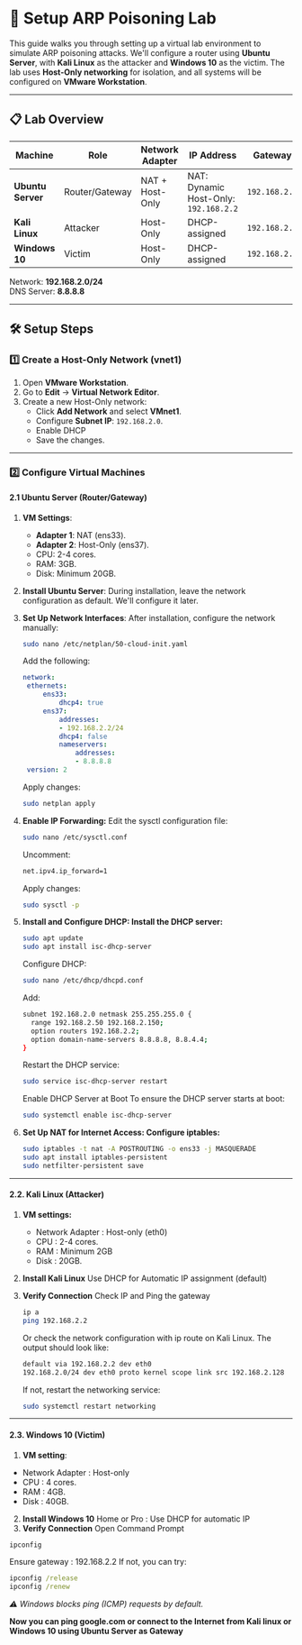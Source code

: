 # 🧪 **Setup ARP Poisoning Lab**

This guide walks you through setting up a virtual lab environment to simulate ARP poisoning attacks. We'll configure a router using **Ubuntu Server**, with **Kali Linux** as the attacker and **Windows 10** as the victim. The lab uses **Host-Only networking** for isolation, and all systems will be configured on **VMware Workstation**.

---

## 📋 **Lab Overview**

| Machine         | Role              | Network Adapter | IP Address       | Gateway     |
|-----------------|-------------------|-----------------|------------------|-------------|
| **Ubuntu Server** | Router/Gateway    | NAT + Host-Only | NAT: Dynamic<br>Host-Only: `192.168.2.2` | `192.168.2.2` |
| **Kali Linux**   | Attacker          | Host-Only       | DHCP-assigned    | `192.168.2.2` |
| **Windows 10**   | Victim            | Host-Only       | DHCP-assigned    | `192.168.2.2` |

Network: **192.168.2.0/24**  
DNS Server: **8.8.8.8**

---

## 🛠️ **Setup Steps**

### **1️⃣ Create a Host-Only Network (vnet1)**

1. Open **VMware Workstation**.  
2. Go to **Edit** → **Virtual Network Editor**.  
3. Create a new Host-Only network:
   - Click **Add Network** and select **VMnet1**.
   - Configure **Subnet IP**: `192.168.2.0`.
   - Enable DHCP
   - Save the changes.  

---

### **2️⃣ Configure Virtual Machines**

#### **2.1 Ubuntu Server (Router/Gateway)**

1. **VM Settings**:
   - **Adapter 1**: NAT (ens33).
   - **Adapter 2**: Host-Only (ens37).
   - CPU: 2-4 cores.
   - RAM: 3GB.
   - Disk: Minimum 20GB.

2. **Install Ubuntu Server**:
   During installation, leave the network configuration as default. We'll configure it later.

3. **Set Up Network Interfaces**:
   After installation, configure the network manually:
   
   ```bash
   sudo nano /etc/netplan/50-cloud-init.yaml
   ```
   Add the following:
   
   ```yaml
   network:
    ethernets:
        ens33:
            dhcp4: true
        ens37:
            addresses:
            - 192.168.2.2/24
            dhcp4: false
            nameservers:
                addresses:
                - 8.8.8.8
    version: 2
   
   ```
   Apply changes:
   
   ```bash
   sudo netplan apply
   ```
4. **Enable IP Forwarding:**
   Edit the sysctl configuration file:
   
   ```bash
   sudo nano /etc/sysctl.conf
   ```
   Uncomment:
   
   ```bash
   net.ipv4.ip_forward=1
   ```
   Apply changes:
   
   ```bash
   sudo sysctl -p
   ```
5. **Install and Configure DHCP: Install the DHCP server:**
   
   ```bash
   sudo apt update
   sudo apt install isc-dhcp-server
   ```
   Configure DHCP:
   
   ```bash
   sudo nano /etc/dhcp/dhcpd.conf
   ```
   Add:
   
   ```bash
   subnet 192.168.2.0 netmask 255.255.255.0 {
     range 192.168.2.50 192.168.2.150;
     option routers 192.168.2.2;
     option domain-name-servers 8.8.8.8, 8.8.4.4;
   }
   ```
   Restart the DHCP service:
   
   ```bash
   sudo service isc-dhcp-server restart
   ```
   Enable DHCP Server at Boot To ensure the DHCP server starts at boot:

   ```bash
   sudo systemctl enable isc-dhcp-server
   ```
7. **Set Up NAT for Internet Access: Configure iptables:**
    
   ```bash
   sudo iptables -t nat -A POSTROUTING -o ens33 -j MASQUERADE
   sudo apt install iptables-persistent
   sudo netfilter-persistent save
   ```

---

#### **2.2. Kali Linux (Attacker)**
1. **VM settings:**
   - Network Adapter : Host-only (eth0)
   - CPU : 2-4 cores.
   - RAM : Minimum 2GB
   - Disk : 20GB.
2. **Install Kali Linux**
   Use DHCP for Automatic IP assignment (default)
3. **Verify Connection**
   Check IP and Ping the gateway
   
   ```bash
   ip a
   ping 192.168.2.2
   ```
   Or check the network configuration with ip route on Kali Linux. The output should look like:
   
   ```bash
   default via 192.168.2.2 dev eth0
   192.168.2.0/24 dev eth0 proto kernel scope link src 192.168.2.128
   ```
   If not, restart the networking service:
   
   ```bash
   sudo systemctl restart networking
   ```
---

#### **2.3. Windows 10 (Victim)**
1. **VM setting**:
  - Network Adapter : Host-only
  - CPU : 4 cores.
  - RAM : 4GB.
  - Disk : 40GB.
2. **Install Windows 10** Home or Pro : Use DHCP for automatic IP
3. **Verify Connection**
  Open Command Prompt
  
  ```cmd
  ipconfig
  ```
  Ensure gateway : 192.168.2.2
  If not, you can try:

  ```cmd
  ipconfig /release
  ipconfig /renew
  ```
 *⚠️ Windows blocks ping (ICMP) requests by default.*

**Now you can ping google.com or connect to the Internet from Kali linux or Windows 10 using Ubuntu Server as Gateway**



   


   
